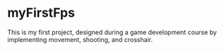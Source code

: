 # myFirstFps
This is my first project, designed during a game development course by implementing movement, shooting, and crosshair.
